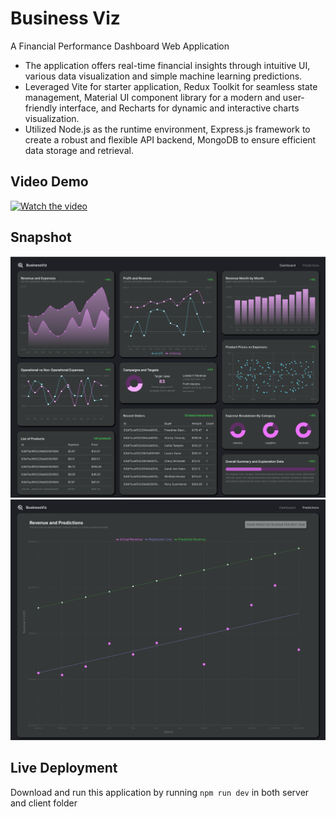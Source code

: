 # Business Viz
A Financial Performance Dashboard Web Application

* The application offers real-time financial insights through intuitive UI, various data visualization and simple machine learning predictions.
* Leveraged Vite for starter application, Redux Toolkit for seamless state management, Material UI component library for a modern and user-friendly interface, and Recharts for dynamic and interactive charts visualization.
* Utilized Node.js as the runtime environment, Express.js framework to create a robust and flexible API backend, MongoDB to ensure efficient data storage and retrieval.

## Video Demo

[![Watch the video](https://img.youtube.com/vi/mTe6FmaFXeo/0.jpg)](https://youtu.be/mTe6FmaFXeo)

## Snapshot
![Dashboard](./app_snapshots/dashboard.png)
![Predictions](./app_snapshots/Prediction.png)

## Live Deployment
Download and run this application by running `npm run dev` in both server and client folder
